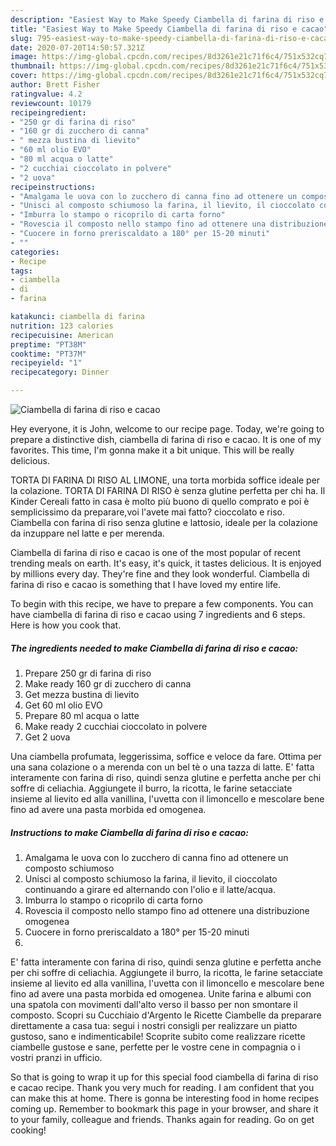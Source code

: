 ```yaml
---
description: "Easiest Way to Make Speedy Ciambella di farina di riso e cacao"
title: "Easiest Way to Make Speedy Ciambella di farina di riso e cacao"
slug: 795-easiest-way-to-make-speedy-ciambella-di-farina-di-riso-e-cacao
date: 2020-07-20T14:50:57.321Z
image: https://img-global.cpcdn.com/recipes/8d3261e21c71f6c4/751x532cq70/ciambella-di-farina-di-riso-e-cacao-recipe-main-photo.jpg
thumbnail: https://img-global.cpcdn.com/recipes/8d3261e21c71f6c4/751x532cq70/ciambella-di-farina-di-riso-e-cacao-recipe-main-photo.jpg
cover: https://img-global.cpcdn.com/recipes/8d3261e21c71f6c4/751x532cq70/ciambella-di-farina-di-riso-e-cacao-recipe-main-photo.jpg
author: Brett Fisher
ratingvalue: 4.2
reviewcount: 10179
recipeingredient:
- "250 gr di farina di riso"
- "160 gr di zucchero di canna"
- " mezza bustina di lievito"
- "60 ml olio EVO"
- "80 ml acqua o latte"
- "2 cucchiai cioccolato in polvere"
- "2 uova"
recipeinstructions:
- "Amalgama le uova con lo zucchero di canna fino ad ottenere un composto schiumoso"
- "Unisci al composto schiumoso la farina, il lievito, il cioccolato continuando a girare ed alternando con l&#39;olio e il latte/acqua."
- "Imburra lo stampo o ricoprilo di carta forno"
- "Rovescia il composto nello stampo fino ad ottenere una distribuzione omogenea"
- "Cuocere in forno preriscaldato a 180° per 15-20 minuti"
- ""
categories:
- Recipe
tags:
- ciambella
- di
- farina

katakunci: ciambella di farina 
nutrition: 123 calories
recipecuisine: American
preptime: "PT38M"
cooktime: "PT37M"
recipeyield: "1"
recipecategory: Dinner

---
```



![Ciambella di farina di riso e cacao](https://img-global.cpcdn.com/recipes/8d3261e21c71f6c4/751x532cq70/ciambella-di-farina-di-riso-e-cacao-recipe-main-photo.jpg)

Hey everyone, it is John, welcome to our recipe page. Today, we're going to prepare a distinctive dish, ciambella di farina di riso e cacao. It is one of my favorites. This time, I'm gonna make it a bit unique. This will be really delicious.

TORTA DI FARINA DI RISO AL LIMONE, una torta morbida soffice ideale per la colazione. TORTA DI FARINA DI RISO è senza glutine perfetta per chi ha. Il Kinder Cereali fatto in casa è molto più buono di quello comprato e poi è semplicissimo da preparare,voi l&#39;avete mai fatto? cioccolato e riso. Ciambella con farina di riso senza glutine e lattosio, ideale per la colazione da inzuppare nel latte e per merenda.

Ciambella di farina di riso e cacao is one of the most popular of recent trending meals on earth. It's easy, it's quick, it tastes delicious. It is enjoyed by millions every day. They're fine and they look wonderful. Ciambella di farina di riso e cacao is something that I have loved my entire life.


To begin with this recipe, we have to prepare a few components. You can have ciambella di farina di riso e cacao using 7 ingredients and 6 steps. Here is how you cook that.

<!--inarticleads1-->

##### The ingredients needed to make Ciambella di farina di riso e cacao:

1. Prepare 250 gr di farina di riso
1. Make ready 160 gr di zucchero di canna
1. Get  mezza bustina di lievito
1. Get 60 ml olio EVO
1. Prepare 80 ml acqua o latte
1. Make ready 2 cucchiai cioccolato in polvere
1. Get 2 uova


Una ciambella profumata, leggerissima, soffice e veloce da fare. Ottima per una sana colazione o a merenda con un bel tè o una tazza di latte. E&#39; fatta interamente con farina di riso, quindi senza glutine e perfetta anche per chi soffre di celiachia. Aggiungete il burro, la ricotta, le farine setacciate insieme al lievito ed alla vanillina, l&#39;uvetta con il limoncello e mescolare bene fino ad avere una pasta morbida ed omogenea. 

<!--inarticleads2-->

##### Instructions to make Ciambella di farina di riso e cacao:

1. Amalgama le uova con lo zucchero di canna fino ad ottenere un composto schiumoso
1. Unisci al composto schiumoso la farina, il lievito, il cioccolato continuando a girare ed alternando con l&#39;olio e il latte/acqua.
1. Imburra lo stampo o ricoprilo di carta forno
1. Rovescia il composto nello stampo fino ad ottenere una distribuzione omogenea
1. Cuocere in forno preriscaldato a 180° per 15-20 minuti
1. 


E&#39; fatta interamente con farina di riso, quindi senza glutine e perfetta anche per chi soffre di celiachia. Aggiungete il burro, la ricotta, le farine setacciate insieme al lievito ed alla vanillina, l&#39;uvetta con il limoncello e mescolare bene fino ad avere una pasta morbida ed omogenea. Unite farina e albumi con una spatola con movimenti dall&#39;alto verso il basso per non smontare il composto. Scopri su Cucchiaio d&#39;Argento le Ricette Ciambelle da preparare direttamente a casa tua: segui i nostri consigli per realizzare un piatto gustoso, sano e indimenticabile! Scoprite subito come realizzare ricette ciambelle gustose e sane, perfette per le vostre cene in compagnia o i vostri pranzi in ufficio. 

So that is going to wrap it up for this special food ciambella di farina di riso e cacao recipe. Thank you very much for reading. I am confident that you can make this at home. There is gonna be interesting food in home recipes coming up. Remember to bookmark this page in your browser, and share it to your family, colleague and friends. Thanks again for reading. Go on get cooking!
